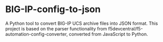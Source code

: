 # BIG-IP-config-to-json
A Python tool to convert BIG-IP UCS archive files into JSON format. This project is based on the parser functionality from f5devcentral/f5-automation-config-converter, converted from JavaScript to Python.
